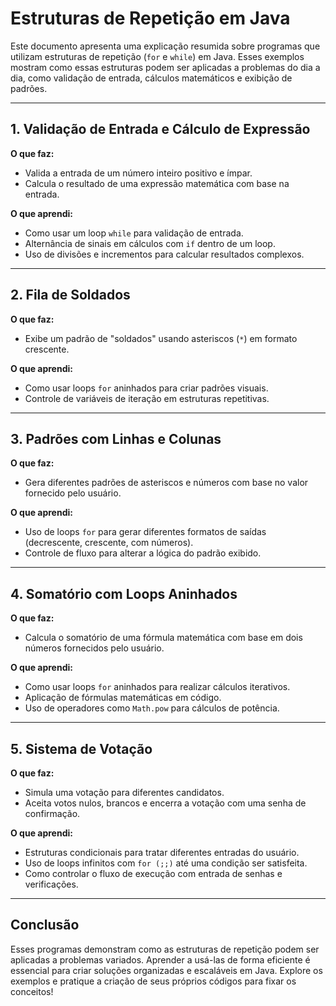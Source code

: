 # Estruturas de Repetição em Java

Este documento apresenta uma explicação resumida sobre programas que utilizam estruturas de repetição (`for` e `while`) em Java. Esses exemplos mostram como essas estruturas podem ser aplicadas a problemas do dia a dia, como validação de entrada, cálculos matemáticos e exibição de padrões.

---

## 1. Validação de Entrada e Cálculo de Expressão
**O que faz:**  
- Valida a entrada de um número inteiro positivo e ímpar.
- Calcula o resultado de uma expressão matemática com base na entrada.

**O que aprendi:**  
- Como usar um loop `while` para validação de entrada.
- Alternância de sinais em cálculos com `if` dentro de um loop.
- Uso de divisões e incrementos para calcular resultados complexos.

---

## 2. Fila de Soldados
**O que faz:**  
- Exibe um padrão de "soldados" usando asteriscos (`*`) em formato crescente.

**O que aprendi:**  
- Como usar loops `for` aninhados para criar padrões visuais.
- Controle de variáveis de iteração em estruturas repetitivas.

---

## 3. Padrões com Linhas e Colunas
**O que faz:**  
- Gera diferentes padrões de asteriscos e números com base no valor fornecido pelo usuário.

**O que aprendi:**  
- Uso de loops `for` para gerar diferentes formatos de saídas (decrescente, crescente, com números).
- Controle de fluxo para alterar a lógica do padrão exibido.

---

## 4. Somatório com Loops Aninhados
**O que faz:**  
- Calcula o somatório de uma fórmula matemática com base em dois números fornecidos pelo usuário.

**O que aprendi:**  
- Como usar loops `for` aninhados para realizar cálculos iterativos.
- Aplicação de fórmulas matemáticas em código.
- Uso de operadores como `Math.pow` para cálculos de potência.

---

## 5. Sistema de Votação
**O que faz:**  
- Simula uma votação para diferentes candidatos.
- Aceita votos nulos, brancos e encerra a votação com uma senha de confirmação.

**O que aprendi:**  
- Estruturas condicionais para tratar diferentes entradas do usuário.
- Uso de loops infinitos com `for (;;)` até uma condição ser satisfeita.
- Como controlar o fluxo de execução com entrada de senhas e verificações.

---

## Conclusão
Esses programas demonstram como as estruturas de repetição podem ser aplicadas a problemas variados. Aprender a usá-las de forma eficiente é essencial para criar soluções organizadas e escaláveis em Java. Explore os exemplos e pratique a criação de seus próprios códigos para fixar os conceitos!
